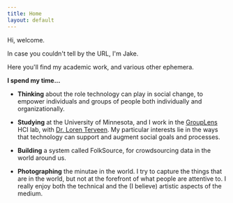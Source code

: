 ```yaml
--- 
title: Home
layout: default
---
```


Hi, welcome.

In case you couldn\'t tell by the URL, I\'m Jake.

Here you\'ll find my academic work, and various other ephemera.

__I spend my time\...__

* __Thinking__ about the role technology can play in social change, to empower
individuals and groups of people both individually and organizationally. 

* __Studying__ at the University of Minnesota, and I work in the
[GroupLens](http://grouplens.org/) HCI lab, with [Dr. Loren
Terveen](http://www-users.cs.umn.edu/~terveen/). My particular interests lie in
the ways that technology can support and augment social goals and processes.  

* __Building__ a system called FolkSource, for crowdsourcing data in the world
around us.

* __Photographing__ the minutae in the world. I try to capture the things that are
in the world, but not at the forefront of what people are attentive to. I really
enjoy both the technical and the (I believe) artistic aspects of the medium.
